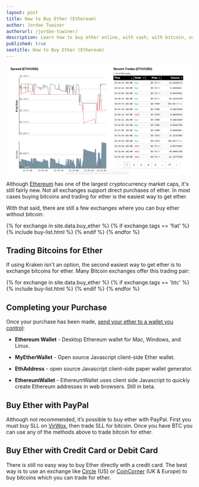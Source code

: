 ```yaml
---
layout: post
title: How to Buy Ether (Ethereum)
author: Jordan Tuwiner
authorurl: /jordan-tuwiner/
description: Learn how to buy ether online, with cash, with bitcoin, or with PayPal.  
published: true
seotitle: How to Buy Ether (Ethereum)
---
```

![how to buy ether](/images/ethkraken.png)

Although [Ethereum](/what-is-ethereum/) has one of the largest cryptocurrency market caps, it's still fairly new. Not all exchanges support direct purchases of ether. In most cases buying bitcoins and trading for ether is the easiest way to get ether.  

With that said, there are still a few exchanges where you can buy ether without bitcoin: 

{% for exchange in site.data.buy_ether %}
{% if exchange.tags == 'fiat' %}
{% include buy-list.html %}
{% endif %}
{% endfor %} 

## Trading Bitcoins for Ether

If using Kraken isn't an option, the second easiest way to get ether is to exchange bitcoins for ether. Many Bitcoin exchanges offer this trading pair:

{% for exchange in site.data.buy_ether %}
{% if exchange.tags == 'btc' %}
{% include buy-list.html %}
{% endif %}
{% endfor %} 

## Completing your Purchase

Once your purchase has been made, [send your ether to a wallet you control](/ethereum-wallets/):

* **Ethereum Wallet** - Desktop Ethereum wallet for Mac, Windows, and Linux. 

* **MyEtherWallet** - Open source Javascript client-side Ether wallet. 

* **EthAddress** - open source Javascript client-side paper wallet generator. 

* **EthereumWallet** - EthereumWallet uses client side Javascript to quickly create Ethereum addresses in web browsers. Still in beta. 
 

## Buy Ether with PayPal

Although not recommended, it’s possible to buy ether with PayPal. First you must buy SLL on [VirWox](https://www.virwox.com?r=fbbb7), then trade SLL for bitcoin. Once you have BTC you can use any of the methods above to trade bitcoin for ether. 

## Buy Ether with Credit Card or Debit Card

There is still no easy way to buy Ether directly with a credit card. The best way is to use an exchange like [Circle](https://www.circle.com/en) (US) or [CoinCorner](https://www.coincorner.com/) (UK & Europe) to buy bitcoins which you can trade for ether. 